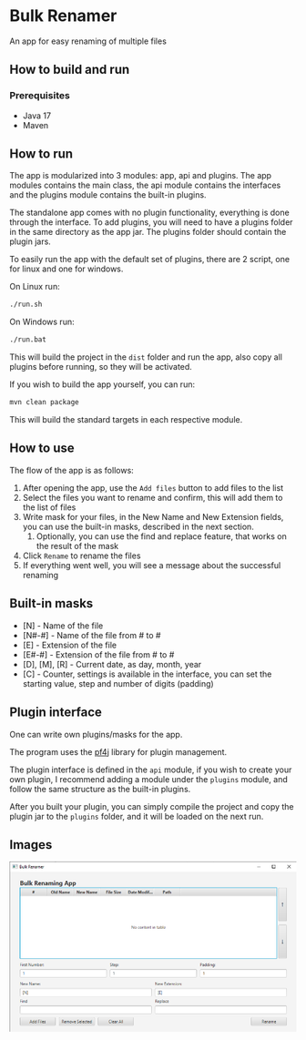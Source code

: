 # Bulk Renamer

An app for easy renaming of multiple files

## How to build and run

### Prerequisites

- Java 17
- Maven

## How to run

The app is modularized into 3 modules: app, api and plugins. The app modules contains the main class, the api module contains the interfaces and the plugins module contains the built-in plugins.

The standalone app comes with no plugin functionality, everything is done through the interface. To add plugins, you will need to have a plugins folder in the same directory as the app jar. The plugins folder should contain the plugin jars.

To easily run the app with the default set of plugins, there are 2 script, one for linux and one for windows.

On Linux run:
   
```bash
./run.sh
```

On Windows run:

```bash
./run.bat
```

This will build the project in the `dist` folder and run the app, also copy all plugins before running, so they will be activated.

If you wish to build the app yourself, you can run:

```bash
mvn clean package
```

This will build the standard targets in each respective module.

## How to use

The flow of the app is as follows:

1. After opening the app, use the `Add files` button to add files to the list
2. Select the files you want to rename and confirm, this will add them to the list of files
3. Write mask for your files, in the New Name and New Extension fields, you can use the built-in masks, described in the next section.
   1. Optionally, you can use the find and replace feature, that works on the result of the mask
4. Click `Rename` to rename the files
5. If everything went well, you will see a message about the successful renaming

## Built-in masks

- \[N] - Name of the file
- \[N#-#] - Name of the file from # to #
- \[E] - Extension of the file
- \[E#-#] - Extension of the file from # to #
- \[D], \[M], \[R] - Current date, as day, month, year
- \[C] - Counter, settings is available in the interface, you can set the starting value, step and number of digits (padding)

## Plugin interface

One can write own plugins/masks for the app.

The program uses the [pf4j](https://github.com/pf4j/pf4j) library for plugin management.

The plugin interface is defined in the `api` module, if you wish to create your own plugin, I recommend adding a module under the `plugins` module, and follow the same structure as the built-in plugins.

After you built your plugin, you can simply compile the project and copy the plugin jar to the `plugins` folder, and it will be loaded on the next run.

## Images

![Main window](images/interface.png)
